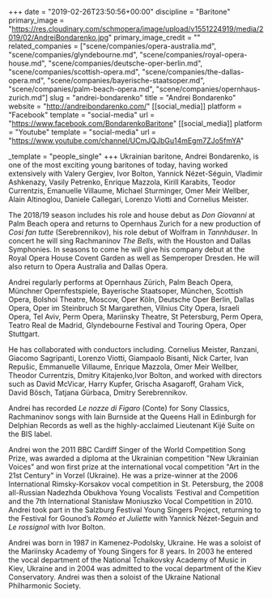 +++
date = "2019-02-26T23:50:56+00:00"
discipline = "Baritone"
primary_image = "https://res.cloudinary.com/schmopera/image/upload/v1551224919/media/2019/02/AndreiBondarenko.jpg"
primary_image_credit = ""
related_companies = ["scene/companies/opera-australia.md", "scene/companies/glyndebourne.md", "scene/companies/royal-opera-house.md", "scene/companies/deutsche-oper-berlin.md", "scene/companies/scottish-opera.md", "scene/companies/the-dallas-opera.md", "scene/companies/bayerische-staatsoper.md", "scene/companies/palm-beach-opera.md", "scene/companies/opernhaus-zurich.md"]
slug = "andrei-bondarenko"
title = "Andrei Bondarenko"
website = "http://andreibondarenko.com/"
[[social_media]]
platform = "Facebook"
template = "social-media"
url = "https://www.facebook.com/BondarenkoBaritone"
[[social_media]]
platform = "Youtube"
template = "social-media"
url = "https://www.youtube.com/channel/UCmJQJbGu14mEgm7ZJo5fmYA"

_template = "people_single"
+++
Ukrainian baritone, Andrei Bondarenko, is one of the most exciting young baritones of today, having worked extensively with Valery Gergiev, Ivor Bolton, Yannick Nézet-Séguin, Vladimir Ashkenazy, Vasily Petrenko, Enrique Mazzola, Kirill Karabits, Teodor Currentzis, Emanuelle Villaume, Michael Sturminger, Omer Meir Wellber, Alain Altinoglou, Daniele Callegari, Lorenzo Viotti and Cornelius Meister.

The 2018/19 season includes his role and house debut as _Don Giovanni_ at Palm Beach opera and returns to Opernhaus Zurich for a new production of _Cosi fan tutte_ (Serebrennikov), his role debut of Wolfram in _Tannhäuser_. In concert he will sing Rachmaninov _The Bells_, with the Houston and Dallas Symphonies. In seasons to come he will give his company debut at the Royal Opera House Covent Garden as well as Semperoper Dresden. He will also return to Opera Australia and Dallas Opera.

Andrei regularly performs at Opernhaus Zürich, Palm Beach Opera, Münchner Opernfestspiele, Bayerische Staatsoper, München, Scottish Opera, Bolshoi Theatre, Moscow, Oper Köln, Deutsche Oper Berlin, Dallas Opera, Oper im Steinbruch St Margarethen, Vilnius City Opera, Israeli Opera, Tel Aviv, Perm Opera, Mariinsky Theatre, St Petersburg, Perm Opera, Teatro Real de Madrid, Glyndebourne Festival and Touring Opera, Oper Stuttgart.

He has collaborated with conductors including. Cornelius Meister, Ranzani, Giacomo Sagripanti, Lorenzo Viotti, Giampaolo Bisanti, Nick Carter, Ivan Repušic, Emmanuelle Villaume, Enrique Mazzola, Omer Meir Wellber, Theodor Currentzis, Dmitry Kitajenko,Ivor Bolton, and worked with directors such as David McVicar, Harry Kupfer, Grischa Asagaroff, Graham Vick, David Bösch, Tatjana Gürbaca, Dmitry Serebrennikov.

Andrei has recorded _Le nozze di Figaro_ (Conte) for Sony Classics, Rachmaninov songs with Iain Burnside at the Queens Hall in Edinburgh for Delphian Records as well as the highly-acclaimed Lieutenant Kijé Suite on the BIS label.

Andrei won the 2011 BBC Cardiff Singer of the World Competition Song Prize, was awarded a diploma at the Ukrainian competition "New Ukrainian Voices" and won first prize at the international vocal competition "Art in the 21st Century" in Vorzel (Ukraine). He was a prize-winner at the 2006 International Rimsky-Korsakov vocal competition in St. Petersburg, the 2008 all-Russian Nadezhda Obukhova Young Vocalists ́ Festival and Competition and the 7th International Stanisław Moniuszko Vocal Competition in 2010. Andrei took part in the Salzburg Festival Young Singers Project, returning to the Festival for Gounod’s _Roméo et Juliette_ with Yannick Nézet-Seguin and _Le rossignol_ with Ivor Bolton.

Andrei was born in 1987 in Kamenez-Podolsky, Ukraine. He was a soloist of the Mariinsky Academy of Young Singers for 8 years. In 2003 he entered the vocal department of the National Tchaikovsky Academy of Music in Kiev, Ukraine and in 2004 was admitted to the vocal department of the Kiev Conservatory. Andrei was then a soloist of the Ukraine National Philharmonic Society.